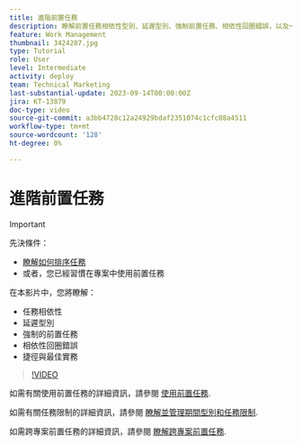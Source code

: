 ```yaml
---
title: 進階前置任務
description: 瞭解前置任務相依性型別、延遲型別、強制前置任務、相依性回圈錯誤，以及一些捷徑和最佳實務。
feature: Work Management
thumbnail: 3424287.jpg
type: Tutorial
role: User
level: Intermediate
activity: deploy
team: Technical Marketing
last-substantial-update: 2023-09-14T00:00:00Z
jira: KT-13879
doc-type: video
source-git-commit: a3bb4728c12a24929bdaf2351074c1cfc08a4511
workflow-type: tm+mt
source-wordcount: '128'
ht-degree: 0%

---
```


# 進階前置任務

>[!IMPORTANT]
>
>先決條件：
>
>* [瞭解如何排序任務](https://experienceleague.adobe.com/docs/workfront-learn/tutorials-workfront/manage-work/tasks/learn-to-sequence-tasks.html?lang=en)
>* 或者，您已經習慣在專案中使用前置任務

在本影片中，您將瞭解：

* 任務相依性
* 延遲型別
* 強制的前置任務
* 相依性回圈錯誤
* 捷徑與最佳實務

>[!VIDEO](https://video.tv.adobe.com/v/3424287/?quality=12&learn=on)

如需有關使用前置任務的詳細資訊，請參閱 [使用前置任務](https://experienceleague.adobe.com/docs/workfront/using/manage-work/tasks/use-task-predecessors/use-task-predecessors.html).

如需有關任務限制的詳細資訊，請參閱 [瞭解並管理期間型別和任務限制](https://experienceleague.adobe.com/docs/workfront-learn/tutorials-workfront/manage-work/intermediate-projects/understand-and-manage-duration-types-and-task-constraints.html).

如需跨專案前置任務的詳細資訊，請參閱 [瞭解跨專案前置任務](https://experienceleague.adobe.com/docs/workfront-learn/tutorials-workfront/manage-work/intermediate-projects/understand-cross-project-predecessors.html).
